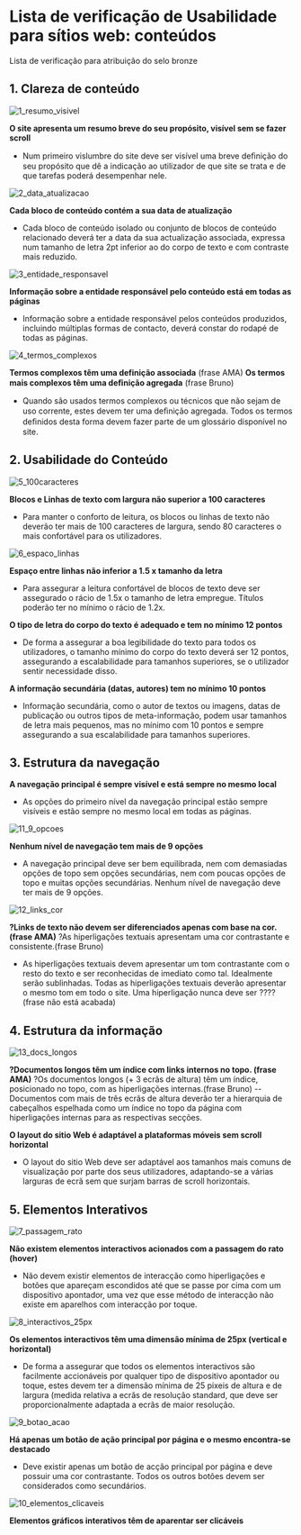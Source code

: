 # Lista de verificação de Usabilidade para sítios web: conteúdos

Lista de verificação para atribuição do selo bronze

## 1. Clareza de conteúdo

![1_resumo_visivel](https://user-images.githubusercontent.com/35463404/53648239-4df0b800-3c37-11e9-95f6-3efa8b3b08f0.png)

**O site apresenta um resumo breve do seu propósito, visível sem se fazer scroll**
- Num primeiro vislumbre do site deve ser visível uma breve deﬁnição do seu propósito que dê a indicação ao utilizador de que site se trata e de que tarefas poderá desempenhar nele.

![2_data_atualizacao](https://user-images.githubusercontent.com/35463404/53650892-78de0a80-3c3d-11e9-836e-6523a09dcfa7.png)

**Cada bloco de conteúdo contém a sua data de atualização**
- Cada bloco de conteúdo isolado ou conjunto de blocos de conteúdo relacionado deverá ter a data da sua actualização associada, expressa num tamanho de letra 2pt inferior ao do corpo de texto e com contraste mais reduzido.

![3_entidade_responsavel](https://user-images.githubusercontent.com/35463404/53650908-82677280-3c3d-11e9-9830-d372b4748535.png)

**Informação sobre a entidade responsável pelo conteúdo está em todas as páginas**
- Informação sobre a entidade responsável pelos conteúdos produzidos, incluindo múltiplas formas de contacto, deverá constar do rodapé de todas as páginas.

![4_termos_complexos](https://user-images.githubusercontent.com/35463404/53650914-85faf980-3c3d-11e9-8bfb-54f86c2aadc4.png)

**Termos complexos têm uma definição associada** (frase AMA)
**Os termos mais complexos têm uma deﬁnição agregada** (frase Bruno)
- Quando são usados termos complexos ou técnicos que não sejam de uso corrente, estes devem ter uma deﬁnição agregada. Todos os termos deﬁnidos desta forma devem  fazer parte  de um glossário disponível no site.


## 2. Usabilidade do Conteúdo

![5_100caracteres](https://user-images.githubusercontent.com/35463404/53651063-cfe3df80-3c3d-11e9-94be-b85960ea4e89.png)

**Blocos e Linhas de texto com largura não superior a 100 caracteres**
- Para manter o conforto de leitura, os blocos ou linhas de texto não deverão ter mais de 100 caracteres de largura, sendo 80 caracteres o mais confortável para os utilizadores.
 
 ![6_espaco_linhas](https://user-images.githubusercontent.com/35463404/53651069-d2463980-3c3d-11e9-8a10-dd418840230e.png)
 
**Espaço entre linhas não inferior a 1.5 x tamanho da letra**
- Para assegurar a leitura confortável de blocos de texto deve ser assegurado o rácio de 1.5x o tamanho de letra empregue. Títulos poderão ter no mínimo o rácio de 1.2x.

**O tipo de letra do corpo do texto é adequado e tem no mínimo 12 pontos**
- De forma a assegurar a boa legibilidade do texto para todos os utilizadores, o tamanho mínimo do corpo  do texto deverá ser 12 pontos, assegurando a escalabilidade para tamanhos superiores, se o utilizador sentir necessidade disso.

**A informação secundária (datas, autores) tem no mínimo 10 pontos**
- Informação secundária, como o autor de textos ou imagens, datas de publicação ou outros tipos de meta-informação, podem usar tamanhos de letra mais pequenos, mas no mínimo com 10 pontos e sempre assegurando a sua escalabilidade para tamanhos superiores.

## 3. Estrutura da navegação

**A navegação principal é sempre visível e está sempre no mesmo local**
- As opções do primeiro nível da navegação principal estão sempre visíveis e estão sempre no mesmo local em todas as páginas.

![11_9_opcoes](https://user-images.githubusercontent.com/35463404/53654506-c78fa280-3c45-11e9-90c9-8950b30f63c1.png)

**Nenhum nível de navegação tem mais de 9 opções**
- A navegação principal deve ser bem equilibrada, nem com demasiadas opções de topo sem opções secundárias, nem com poucas opções de topo e muitas opções secundárias. Nenhum nível de navegação deve ter mais de 9 opções.

![12_links_cor](https://user-images.githubusercontent.com/35463404/53654718-52709d00-3c46-11e9-9a62-927ce62bb4ef.png)

**?Links de texto não devem ser diferenciados apenas com base na cor. (frase AMA)**
?As hiperligações textuais apresentam uma cor contrastante e consistente.(frase Bruno)
- As hiperligações textuais devem apresentar um tom contrastante com o resto do texto e ser reconhecidas de imediato como tal. Idealmente serão sublinhadas. Todas as hiperligações textuais deverão apresentar o mesmo tom em todo o site. Uma hiperligação nunca deve ser ???? (frase não está acabada)

## 4. Estrutura da informação

![13_docs_longos](https://user-images.githubusercontent.com/35463404/53654866-b1cead00-3c46-11e9-9f0a-fa24abfc402e.png)

**?Documentos longos têm um índice com links internos no topo. (frase AMA)**
?Os documentos longos (+ 3 ecrãs de altura) têm um índice, posicionado no topo, com as hiperligações internas.(frase Bruno)
--Documentos com mais de três ecrãs de altura deverão ter a hierarquia de cabeçalhos espelhada como um índice no topo da página com hiperligações internas para as respectivas secções.

**O layout do sitio Web é adaptável a plataformas móveis sem scroll horizontal**
- O layout do sitio Web deve ser adaptável aos tamanhos mais comuns de visualização  por parte  dos seus utilizadores, adaptando-se a várias larguras de ecrã sem que surjam barras  de scroll horizontais.

## 5. Elementos Interativos

![7_passagem_rato](https://user-images.githubusercontent.com/35463404/53651073-d4a89380-3c3d-11e9-96bb-b0ce06e5b862.png)

**Não existem elementos interactivos acionados com a passagem do rato (hover)**
- Não devem existir elementos de interacção como hiperligações e botões que apareçam escondidos até que se passe por cima com um dispositivo apontador, uma vez que esse método de interacção não existe em aparelhos com interacção por toque.
 
![8_interactivos_25px](https://user-images.githubusercontent.com/35463404/53651080-d7a38400-3c3d-11e9-9205-f8b316de18d7.png)

**Os elementos interactivos têm uma dimensão mínima de 25px (vertical e horizontal)**
- De forma a assegurar que todos os elementos interactivos são facilmente accionáveis por qualquer tipo de dispositivo apontador ou toque, estes devem  ter a dimensão mínima de 25 pixeis de altura e de largura (medida relativa  a ecrãs de resolução standard, que deve ser proporcionalmente adaptada a ecrãs de maior resolução.
 
![9_botao_acao](https://user-images.githubusercontent.com/35463404/53651085-da05de00-3c3d-11e9-81fa-3dca03152967.png)

**Há apenas um botão de ação principal por página e o mesmo encontra-se destacado**
- Deve existir apenas um botão de acção principal por página e deve possuir uma cor contrastante. Todos os outros botões devem  ser considerados como secundários.

![10_elementos_clicaveis](https://user-images.githubusercontent.com/35463404/53651095-dd00ce80-3c3d-11e9-97f4-5050793b8656.png)
 
**Elementos gráficos interativos têm de aparentar ser clicáveis**

